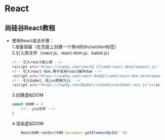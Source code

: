 # React
## **尚硅谷React教程**
* 使用React语法步骤：  
    1.准备容器（在页面上创建一个带id的div/section标签）   
    2.引入库文件（react.js、react-dom.js、babel.js）
    ```javaScript
    <!-- 引入react核心库 -->
    <script src="https://unpkg.com/react@ 17/umd/react.development.js" crossorigin></script>
    <!-- 引入react-dom,用于支持react操作dom -->
    <script src="https://unpkg.com/react-dom@17/umd/react-dom.development.js" crossorigin></script>
    <!-- 引入babel，将jsx转换为js -->
    <script src="https://unpkg.com/@babel/standalone/babel.min.js"></script>
    ```
    3.创建虚拟DOM
    ```javaScript
    const VDOM = (
        <!-- jsx文件 -->
    )
    ```
    4.渲染虚拟DOM
    ```javaScript
        ReactDOM.render(VOM.document.getElementById(''))
    ```

